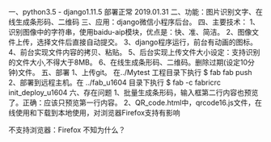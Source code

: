 一、python3.5 - django1.11.5 部署正常  2019.01.31
二、功能：图片识别文字、在线生成条形码、二维码
三、应用：django微信小程序后台。
四、主要技术：
1、识别图像中的字符串，使用baidu-aip模块，优点是：快、准、简洁。
2、图像文件上传，选择文件后直接自动提交。
3、django程序运行，前台有动画的图标。
4、前台实现文件内容的拷贝、粘贴。
5、后台实现上传文件大小设定：支持识别的文件大小,不得大于8MB。
6、在线生成条形码、二维码。删除过期(设定10分钟)文件。
五、部署
1、上传git。 在../Mytest 工程目录下执行  $ fab fab push
2、部署到远程主机。在 ../fab_u1604 目录下执行 $ fab -c fabricrc init_deploy_u1604
六、存在问题
1、批量生成条形码，输入框第二行内容也预览了。正确：应该只预览第一行内容。
2、QR_code.html中，qrcode16.js文件，在线使用和下载到本地使用，对浏览器Firefox支持有影响
<script src="https://static.gaitubao.net/js/qrcode16.js"></script> 不支持浏览器：Firefox 
<script src="/static/prettify/js/qrcode16.js"></script>   不知为什么？